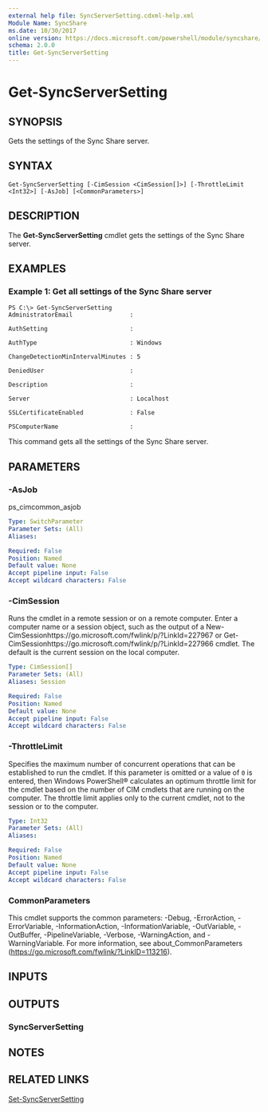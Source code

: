 ```yaml
---
external help file: SyncServerSetting.cdxml-help.xml
Module Name: SyncShare
ms.date: 10/30/2017
online version: https://docs.microsoft.com/powershell/module/syncshare/get-syncserversetting?view=windowsserver2012r2-ps&wt.mc_id=ps-gethelp
schema: 2.0.0
title: Get-SyncServerSetting
---
```


# Get-SyncServerSetting

## SYNOPSIS
Gets the settings of the Sync Share server.

## SYNTAX

```
Get-SyncServerSetting [-CimSession <CimSession[]>] [-ThrottleLimit <Int32>] [-AsJob] [<CommonParameters>]
```

## DESCRIPTION
The **Get-SyncServerSetting** cmdlet gets the settings of the Sync Share server.

## EXAMPLES

### Example 1: Get all settings of the Sync Share server
```
PS C:\> Get-SyncServerSetting
AdministratorEmail                :

AuthSetting                       : 

AuthType                          : Windows

ChangeDetectionMinIntervalMinutes : 5

DeniedUser                        :

Description                       :

Server                            : Localhost

SSLCertificateEnabled             : False

PSComputerName                    :
```

This command gets all the settings of the Sync Share server.

## PARAMETERS

### -AsJob
ps_cimcommon_asjob

```yaml
Type: SwitchParameter
Parameter Sets: (All)
Aliases: 

Required: False
Position: Named
Default value: None
Accept pipeline input: False
Accept wildcard characters: False
```

### -CimSession
Runs the cmdlet in a remote session or on a remote computer.
Enter a computer name or a session object, such as the output of a New-CimSessionhttps://go.microsoft.com/fwlink/p/?LinkId=227967 or Get-CimSessionhttps://go.microsoft.com/fwlink/p/?LinkId=227966 cmdlet.
The default is the current session on the local computer.

```yaml
Type: CimSession[]
Parameter Sets: (All)
Aliases: Session

Required: False
Position: Named
Default value: None
Accept pipeline input: False
Accept wildcard characters: False
```

### -ThrottleLimit
Specifies the maximum number of concurrent operations that can be established to run the cmdlet.
If this parameter is omitted or a value of `0` is entered, then Windows PowerShell® calculates an optimum throttle limit for the cmdlet based on the number of CIM cmdlets that are running on the computer.
The throttle limit applies only to the current cmdlet, not to the session or to the computer.

```yaml
Type: Int32
Parameter Sets: (All)
Aliases: 

Required: False
Position: Named
Default value: None
Accept pipeline input: False
Accept wildcard characters: False
```

### CommonParameters
This cmdlet supports the common parameters: -Debug, -ErrorAction, -ErrorVariable, -InformationAction, -InformationVariable, -OutVariable, -OutBuffer, -PipelineVariable, -Verbose, -WarningAction, and -WarningVariable. For more information, see about_CommonParameters (https://go.microsoft.com/fwlink/?LinkID=113216).

## INPUTS

## OUTPUTS

### SyncServerSetting

## NOTES

## RELATED LINKS

[Set-SyncServerSetting](./Set-SyncServerSetting.md)

